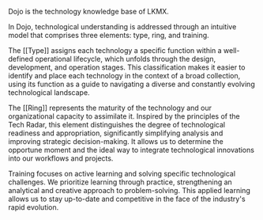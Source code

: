 Dojo is the technology knowledge base of LKMX.

In Dojo, technological understanding is addressed through an intuitive model that comprises three elements: type, ring, and training.

The [[Type]] assigns each technology a specific function within a well-defined operational lifecycle, which unfolds through the design, development, and operation stages. This classification makes it easier to identify and place each technology in the context of a broad collection, using its function as a guide to navigating a diverse and constantly evolving technological landscape.

The [[Ring]] represents the maturity of the technology and our organizational capacity to assimilate it. Inspired by the principles of the Tech Radar, this element distinguishes the degree of technological readiness and appropriation, significantly simplifying analysis and improving strategic decision-making. It allows us to determine the opportune moment and the ideal way to integrate technological innovations into our workflows and projects.

Training focuses on active learning and solving specific technological challenges. We prioritize learning through practice, strengthening an analytical and creative approach to problem-solving. This applied learning allows us to stay up-to-date and competitive in the face of the industry's rapid evolution.
